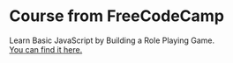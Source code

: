 # Course from FreeCodeCamp
Learn Basic JavaScript by Building a Role Playing Game. <br />
<a href="https://www.freecodecamp.org/learn/javascript-algorithms-and-data-structures-v8/">
  You can find it here.
</a>
